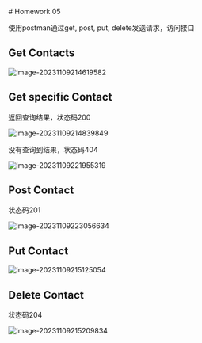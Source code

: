 ﻿﻿# Homework 05

使用postman通过get, post, put, delete发送请求，访问接口

## Get Contacts

![image-20231109214619582](https://i.imgur.com/PurdsIF.png)

## Get specific Contact

返回查询结果，状态码200

![image-20231109214839849](https://i.imgur.com/0V92iyU.png)

没有查询到结果，状态码404

![image-20231109221955319](https://i.imgur.com/UqujO3h.png)

## Post Contact

状态码201

![image-20231109223056634](https://i.imgur.com/iJkQK60.png)

## Put Contact

![image-20231109215125054](https://i.imgur.com/NTSEOu8.png)

## Delete Contact

状态码204

![image-20231109215209834](https://i.imgur.com/qwYz8Qt.png)

